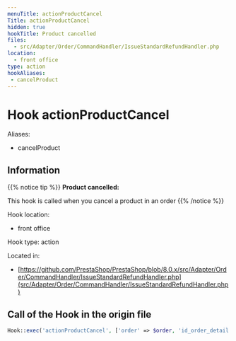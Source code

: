 ```yaml
---
menuTitle: actionProductCancel
Title: actionProductCancel
hidden: true
hookTitle: Product cancelled
files:
  - src/Adapter/Order/CommandHandler/IssueStandardRefundHandler.php
location:
  - front office
type: action
hookAliases:
 - cancelProduct
---
```


# Hook actionProductCancel

Aliases: 
 - cancelProduct



## Information

{{% notice tip %}}
**Product cancelled:** 

This hook is called when you cancel a product in an order
{{% /notice %}}

Hook location:
  - front office

Hook type: action

Located in: 
  - [https://github.com/PrestaShop/PrestaShop/blob/8.0.x/src/Adapter/Order/CommandHandler/IssueStandardRefundHandler.php](src/Adapter/Order/CommandHandler/IssueStandardRefundHandler.php)

## Call of the Hook in the origin file

```php
Hook::exec('actionProductCancel', ['order' => $order, 'id_order_detail' => (int) $orderDetailId, 'cancel_quantity' => $productRefund['quantity'], 'action' => CancellationActionType::STANDARD_REFUND], null, false, true, false, $order->id_shop)
```